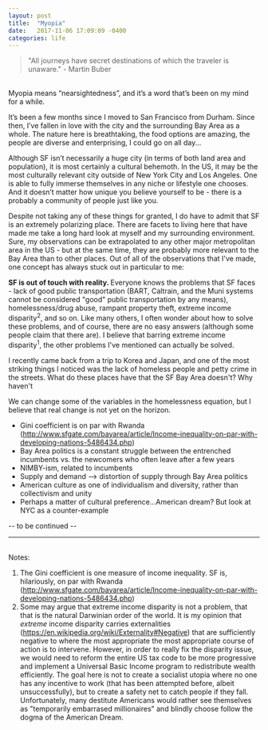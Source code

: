 ```yaml
---
layout: post
title:  "Myopia"
date:   2017-11-06 17:09:09 -0400
categories: life
---
```


>"All journeys have secret destinations of which the traveler is unaware." - Martin Buber

<br>
Myopia means “nearsightedness”, and it’s a word that’s been on my mind for a while. 

It’s been a few months since I moved to San Francisco from Durham. Since then, I’ve fallen in love with the city and the surrounding Bay Area as a whole. The nature here is breathtaking, the food options are amazing, the people are diverse and enterprising, I could go on all day...

Although SF isn’t necessarily a huge city (in terms of both land area and population), it is most certainly a cultural behemoth. In the US, it may be the most culturally relevant city outside of New York City and Los Angeles. One is able to fully immerse themselves in any niche or lifestyle one chooses. And it doesn’t matter how unique you believe yourself to be - there is a probably a community of people just like you. 

Despite not taking any of these things for granted, I do have to admit that SF is an extremely polarizing place. There are facets to living here that have made me take a long hard look at myself and my surrounding environment. Sure, my observations can be extrapolated to any other major metropolitan area in the US - but at the same time, they are probably more relevant to the Bay Area than to other places. Out of all of the observations that I've made, one concept has always stuck out in particular to me: 

<b>SF is out of touch with reality. </b>
Everyone knows the problems that SF faces - lack of good public transportation (BART, Caltrain, and the Muni systems cannot be considered "good" public transportation by any means), homelessness/drug abuse, rampant property theft, extreme income disparity<sup>2</sup>, and so on. Like many others, I often wonder about how to solve these problems, and of course, there are no easy answers (although some people claim that there are). I believe that barring extreme income disparity<sup>1</sup>, the other problems I've mentioned can actually be solved.

I recently came back from a trip to Korea and Japan, and one of the most striking things I noticed was the lack of homeless people and petty crime in the streets. What do these places have that the SF Bay Area doesn't? Why haven't 


We can change some of the variables in the homelessness equation, but I believe that real change is not yet on the horizon. 

- Gini coefficient is on par with Rwanda (http://www.sfgate.com/bayarea/article/Income-inequality-on-par-with-developing-nations-5486434.php)
- Bay Area politics is a constant struggle between the entrenched incumbents vs. the newcomers who often leave after a few years
- NIMBY-ism, related to incumbents
- Supply and demand --> distortion of supply through Bay Area politics
- American culture as one of individualism and diversity, rather than collectivism and unity
- Perhaps a matter of cultural preference...American dream? But look at NYC as a counter-example

-- to be continued --

---
<br>
Notes: 

1. The Gini coefficient is one measure of income inequality. SF is, hilariously, on par with Rwanda (http://www.sfgate.com/bayarea/article/Income-inequality-on-par-with-developing-nations-5486434.php)
2. Some may argue that extreme income disparity is not a problem, that that is the natural Darwinian order of the world. It is my opinion that <i>extreme</i> income disparity carries externalities (https://en.wikipedia.org/wiki/Externality#Negative) that are sufficiently negative to where the most appropriate the most appropriate course of action is to intervene. However, in order to really fix the disparity issue, we would need to reform the entire US tax code to be more progressive and implement a Universal Basic Income program to redistribute wealth efficiently. The goal here is not to create a socialist utopia where no one has any incentive to work (that has been attempted before, albeit unsuccessfully), but to create a safety net to catch people if they fall. Unfortunately, many destitute Americans would rather see themselves as "temporarily embarrased millionaires" and blindly choose follow the dogma of the American Dream. 


